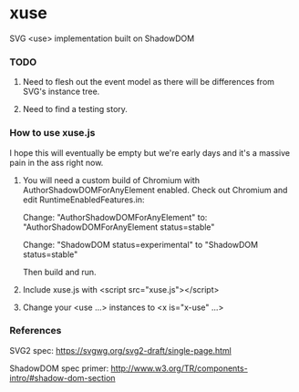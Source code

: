 xuse
====

SVG &lt;use> implementation built on ShadowDOM


### TODO

1. Need to flesh out the event model as there will be differences from SVG's instance tree.

1. Need to find a testing story.


### How to use xuse.js

I hope this will eventually be empty but we're early days and it's a massive pain in the ass right now.

1. You will need a custom build of Chromium with AuthorShadowDOMForAnyElement enabled. Check out Chromium and edit RuntimeEnabledFeatures.in:

   Change: "AuthorShadowDOMForAnyElement" to: "AuthorShadowDOMForAnyElement status=stable"

   Change: "ShadowDOM status=experimental" to "ShadowDOM status=stable"
   
   Then build and run. 
1. Include xuse.js with &lt;script src="xuse.js">&lt;/script>
1. Change your &lt;use ...> instances to &lt;x is="x-use" ...>


### References

SVG2 spec: https://svgwg.org/svg2-draft/single-page.html

ShadowDOM spec primer: http://www.w3.org/TR/components-intro/#shadow-dom-section
